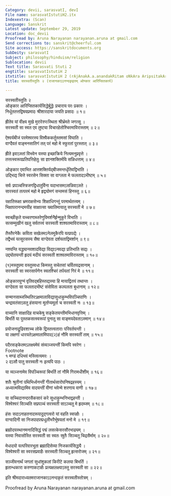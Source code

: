 ```yaml
---
Category: devii, sarasvatI, devI
File name: sarasvatIstutiH2.itx
Indexextra: (Scan)
Language: Sanskrit
Latest update: September 29, 2019
Location: doc_devii
Proofread by: Aruna Narayanan narayanan.aruna at gmail.com
Send corrections to: sanskrit@cheerful.com
Site access: https://sanskritdocuments.org
SubDeity: sarasvatI
Subject: philosophy/hinduism/religion
Sublocation: devii
Text title: Sarasvati Stuti 2
engtitle: sarasvatIstutiH 2
itxtitle: sarasvatIstutiH 2 (rAjAnakA.a.anandakRitam oNkAra AripsitakArya)
title: सरस्वतीस्तुतिः २ (राजानकाऽऽनन्दकृइतम् ओण्कार आरिप्सितकार्य)

---
```

  
 सरस्वतीस्तुतिः २   
ओङ्कार आरिप्सितकार्यसिद्धेर्बुद्धेः प्रचाराय परः प्रकारः ।  
निर्धूततत्तद्विषयप्रमादः श्रीशारदाया जयति प्रसादः ॥ १॥  
  
ह्रीतेव यां वीक्ष्य मुखे मुरारेरुरःस्थिता श्रीर्भ्रमते जगत्सु ।  
सरस्वती सा स्वत एव तुष्ट्या विचारहेतोश्चिरमाविरास्ताम् ॥ २॥  
  
ऐश्वर्यबीजं परमेश्वरस्य विश्वैककर्तुस्तमसां विघाति ।  
वाग्दैवतं वाङ्मनसातिगं तत् परं महो मे स्फुरतां पुरस्तात् ॥ ३॥  
  
ह्रीते इवाऽस्तां विभवेन यस्या इच्छाक्रिये नित्यमनुप्रवृत्ते ।  
तत्तत्स्वरूपप्रतिपत्तिहेतुः सा ज्ञानशक्तिर्मयि सन्निधत्ताम् ॥ ४॥  
  
ओङ्कार एवाभित आत्तशक्तिर्यद्बीजमन्तर्धृतिवद्विभाति ।  
उद्भिद्य चित्ते स्वरसेन सिक्ता सा वाग्लता मे फलतादऽभीष्टम् ॥ ५॥  
  
सर्वः प्रपञ्चस्त्रिजगद्विधातुर्विना यदाभासमऽसन्निवाऽस्ते ।  
सारस्वतं तत्परमं महो मे हृद्व्योमगं सन्तमसं हिनस्तु ॥ ६॥  
  
रक्षातिरूक्षा भ्रमराक्षसेभ्यः शिक्षाधिगन्तुं परमार्थतत्त्वम् ।  
भिक्षापरानन्दमयीह साक्षात्सा ख्यातिमायातु सरस्वती मे ॥ ७॥  
  
स्वच्छीकृते यच्चरणाब्जरेणुविमर्शनैर्हृन्मुकुरे विभाति ।  
सत्सम्मुखीनं खलु सर्वतत्त्वं सरस्वती शाश्वतमाविरास्ताम् ॥ ८॥  
  
तैस्तैरनेकैः कविता सखेलमऽनेलमूकैरपि यत्प्रपद्ये ।  
तद्वैभवं यत्सुरसस्य सैषा वाग्देवता दर्शयताद्विमर्शान् ॥ ९॥  
  
नश्यन्ति यद्ध्यानवशादविद्या विद्याऽनवद्या प्रतिभाति सद्यः ।  
उद्द्योतयन्ती हृदयं मदीयं सरस्वती शाश्वतमाविरास्ताम् ॥ १०॥  
  
(१)मस्तूपमा वस्तुस्वधा किमस्तु सचेतसां चर्वितयद्रसानाम् ।  
सरस्वती सा स्वरसार्पणेन स्वतश्चिरं तर्पयतां गिरं मे ॥ ११॥  
  
ओङ्कारयुग्मं वृतिवद्बहिस्तद्यस्या हि मायाद्वितयं तथान्तः ।  
वाग्देवता सा फलतादभीष्टं संसेविता कल्पलता बुधानाम् ॥ १२॥  
  
सन्मानसाब्जस्थितिरऽक्षमालाविद्यासुधाकुम्भविपञ्चिपाणिः ।  
चन्द्रावतंसाऽवतु हंसयाना मूर्ताप्यमूर्ता च सरस्वती नः ॥ १३॥  
  
वाच्यानि साक्षादिह वाचकेषु सङ्केतयन्तीमभिधानवृत्तिम् ।  
बिभर्ति या पुस्तकसत्स्वरूपां पुनातु सा वाङ्मयदेवताऽस्मान् ॥ १४॥  
  
प्रयोजनाद्रूढिवशाच्च लोके द्विस्तत्त्वताराः परिवर्तयन्ती ।  
या लक्षणां धारयतेऽक्षमालामिपाद(२)हं नौमि सरस्वतीं ताम् ॥ १५॥  
  
पदैरसङ्केतमऽलक्ष्यमेवं संव्यञ्जयन्तीं किमपि स्वरेण ।  
Footnote   
       १ मण्डं दधिभवं मस्त्वित्यमरः ।  
       २ दऽसौ पातु सरस्वती नः इत्यपि पाठः ।  
  
या व्यञ्जनामेव विपञ्चिरूपां बिभर्ति तां नौमि गिरामधीशीम् ॥ १६॥  
  
शतैः श्रुतीनां पथिभिर्ध्वनन्तीं गीतार्थसारोपनिषद्रहस्यम् ।  
अध्यात्मविद्यामिव वादयन्तीं वीणां भवेन्मे शरणाय वाणी ॥ १७॥  
  
या सच्चिदानन्दरसैकसारं करे सुधाकुम्भनिभाद्वहन्ती ।  
विश्वेश्वरं सिञ्चति सप्रपञ्चं सरस्वती साऽञ्चतु मे हृदब्जम् ॥ १८॥  
  
हंसः सदाऽनाहतनादरूपादुद्गत्वरो यां वहति स्वपक्षैः ।  
वाग्वादिनी सा निजपादपद्मधूलीभरैर्भूषयतां मनो मे ॥ १९॥  
  
ब्रह्मोदयस्थानमनादिसिद्धं पद्मं लसत्केसरसौरभाढ्यम् ।  
यस्या निवासोस्ति सरस्वती सा स्वतः स्रुतैः सिञ्चतु चिद्रसैर्माम् ॥ २०॥  
  
मेधादयो यत्परिवारभूता ब्रह्मादिसेव्या निजकार्यसिद्ध्यै ।  
विश्वेश्वरी सा स्वरसप्रवाहैः सरस्वती सिञ्चतु हृत्सरोजम् ॥ २१॥  
  
सञ्जीवनार्थं जगतां सुधांशुकलां किरीटे कलया बिभर्ति ।  
हृतान्धकारा करुणाकटाक्षैः प्रत्यक्षलक्ष्याऽस्तु सरस्वती सा ॥ २२॥  
  
इति श्रीमदाराध्यतमराजानकाऽऽनन्दकृतं सरस्वतीस्तोत्रम् ।  
  
  
Proofread by Aruna Narayanan narayanan.aruna at  gmail.com  
  
